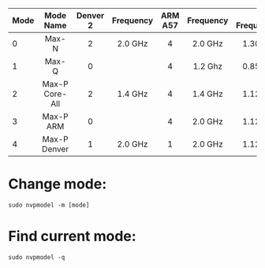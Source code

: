 |Mode |Mode Name      |Denver 2 |Frequency |ARM A57 |Frequency |GPU Frequency|
|-----|:-------------:|:-------:|:--------:|:------:|:--------:|------------:|
|0	  |Max-N	        |2	      |2.0 GHz   |4       |2.0 GHz   |1.30 Ghz     |
|1	  |Max-Q	        |0        |	 	       |4       |1.2 Ghz   |0.85 Ghz     |
|2	  |Max-P Core-All |2        |	1.4 GHz  |4	      |1.4 GHz	 |1.12 Ghz     |
|3	  |Max-P ARM	    |0        |	 	       |4	      |2.0 GHz	 |1.12 Ghz     |
|4	  |Max-P Denver   |1      	|2.0 GHz	 |1	      |2.0 GHz	 |1.12 Ghz     |

# Change mode:
```
sudo nvpmodel -m [mode]
```

# Find current mode:
```
sudo nvpmodel -q
```
